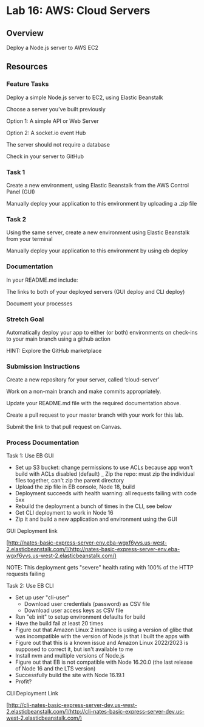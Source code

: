# Lab 16: AWS: Cloud Servers

## Overview

Deploy a Node.js server to AWS EC2

## Resources

### Feature Tasks

Deploy a simple Node.js server to EC2, using Elastic Beanstalk

Choose a server you’ve built previously

Option 1: A simple API or Web Server

Option 2: A socket.io event Hub

The server should not require a database

Check in your server to GitHub

### Task 1

Create a new environment, using Elastic Beanstalk from the AWS Control Panel (GUI)

Manually deploy your application to this environment by uploading a .zip file

### Task 2

Using the same server, create a new environment using Elastic Beanstalk from your terminal

Manually deploy your application to this environment by using eb deploy

### Documentation

In your README.md include:

The links to both of your deployed servers (GUI deploy and CLI deploy)

Document your processes

### Stretch Goal

Automatically deploy your app to either (or both) environments on check-ins to your main branch using a github action

HINT: Explore the GitHub marketplace

### Submission Instructions

Create a new repository for your server, called ‘cloud-server’

Work on a non-main branch and make commits appropriately.

Update your README.md file with the required documentation above.

Create a pull request to your master branch with your work for this lab.

Submit the link to that pull request on Canvas.

### Process Documentation

Task 1: Use EB GUI

- Set up S3 bucket: change permissions to use ACLs because app won't build with ACLs disabled (default)
_ Zip the repo: must zip the individual files together, can't zip the parent directory
- Upload the zip file in EB console, Node 18, build
- Deployment succeeds with health warning: all requests failing with code 5xx
- Rebuild the deployment a bunch of times in the CLI, see below
- Get CLI deployment to work in Node 16
- Zip it and build a new application and environment using the GUI

GUI Deployment link

[http://nates-basic-express-server-env.eba-wgxf6yvs.us-west-2.elasticbeanstalk.com/](http://nates-basic-express-server-env.eba-wgxf6yvs.us-west-2.elasticbeanstalk.com/)

NOTE: This deployment gets "severe" health rating with 100% of the HTTP requests failing

Task 2: Use EB CLI

- Set up user "cli-user"
  - Download user credentials (password) as CSV file
  - Download user access keys as CSV file
- Run "eb init" to setup environment defaults for build
- Have the build fail at least 20 times
- Figure out that Amazon Linux 2 instance is using a version of glibc that was incompatible with the version of Node.js that I built the apps with
- Figure out that this is a known issue and Amazon Linux 2022/2023 is supposed to correct it, but isn't available to me
- Install nvm and multiple versions of Node.js
- Figure out that EB is not compatible with Node 16.20.0 (the last release of Node 16 and the LTS version)
- Successfully build the site with Node 16.19.1
- Profit?

CLI Deployment Link

[http://cli-nates-basic-express-server-dev.us-west-2.elasticbeanstalk.com/](http://cli-nates-basic-express-server-dev.us-west-2.elasticbeanstalk.com/)
